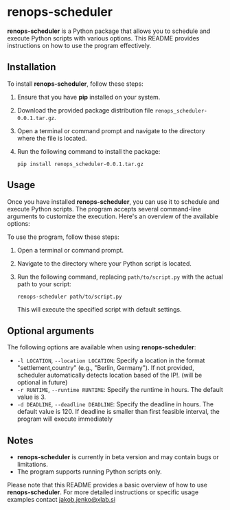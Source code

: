 # renops-scheduler

**renops-scheduler** is a Python package that allows you to schedule and execute Python scripts with various options. This README provides instructions on how to use the program effectively.

## Installation

To install **renops-scheduler**, follow these steps:

1. Ensure that you have **pip** installed on your system.
2. Download the provided package distribution file `renops_scheduler-0.0.1.tar.gz`.
3. Open a terminal or command prompt and navigate to the directory where the file is located.
4. Run the following command to install the package:

   ```
   pip install renops_scheduler-0.0.1.tar.gz
   ```

## Usage

Once you have installed **renops-scheduler**, you can use it to schedule and execute Python scripts. The program accepts several command-line arguments to customize the execution. Here's an overview of the available options:

To use the program, follow these steps:

1. Open a terminal or command prompt.
2. Navigate to the directory where your Python script is located.
3. Run the following command, replacing `path/to/script.py` with the actual path to your script:

   ```
   renops-scheduler path/to/script.py
   ```

   This will execute the specified script with default settings.

## Optional arguments

The following options are available when using **renops-scheduler**:
- `-l LOCATION`, `--location LOCATION`: Specify a location in the format "settlement,country" (e.g., "Berlin, Germany"). If not provided, scheduler automatically detects location based of the IP!. (will be optional in future)
- `-r RUNTIME`, `--runtime RUNTIME`: Specify the runtime in hours. The default value is 3.
- `-d DEADLINE`, `--deadline DEADLINE`: Specify the deadline in hours. The default value is 120. If deadline is smaller than first feasible interval, the program will execute immediately

## Notes

- **renops-scheduler** is currently in beta version and may contain bugs or limitations.
- The program supports running Python scripts only.

Please note that this README provides a basic overview of how to use **renops-scheduler**. For more detailed instructions or specific usage examples contact jakob.jenko@xlab.si
